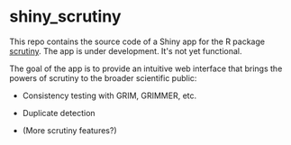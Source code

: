 # shiny_scrutiny

<!-- badges: start -->

<!-- badges: end -->

This repo contains the source code of a Shiny app for the R package [scrutiny](https://lhdjung.github.io/scrutiny/). The app is under development. It's not yet functional.

The goal of the app is to provide an intuitive web interface that brings the powers of scrutiny to the broader scientific public:

-   Consistency testing with GRIM, GRIMMER, etc.

-   Duplicate detection

-   (More scrutiny features?)
